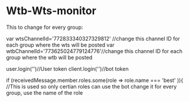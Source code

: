# Wtb-Wts-monitor

This to change for every group:

var wtsChannelId='772833340327329812' //change this channel ID for each group where the wts will be posted
var wtbChannelId='773625024779124776'//change this channel ID for each group where the wtb will be posted


user.login('')//User token
client.login('')//bot token

if (receivedMessage.member.roles.some(role => role.name === 'best' )){ //This is used so only certian roles can use the bot change it for every group, use the name of the role
